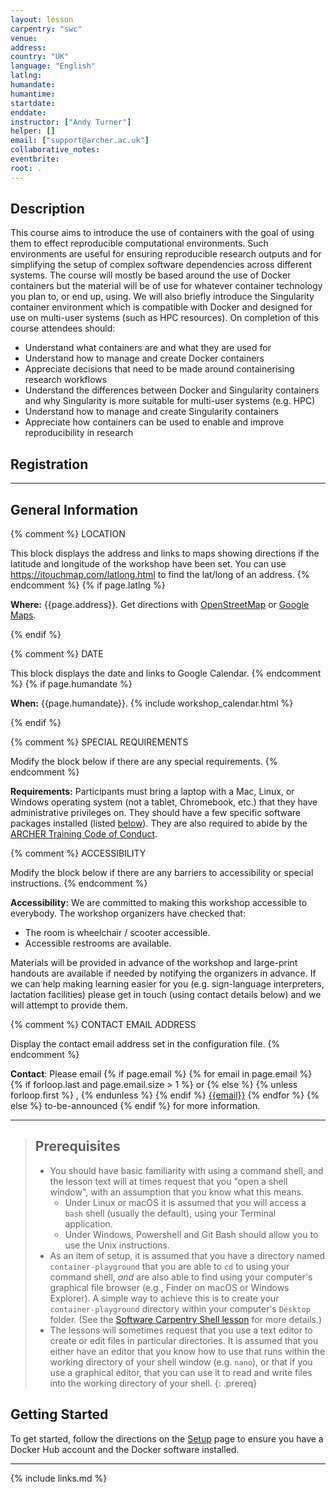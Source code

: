 ```yaml
---
layout: lesson
carpentry: "swc"
venue: 
address: 
country: "UK"
language: "English"
latlng: 
humandate: 
humantime: 
startdate: 
enddate:
instructor: ["Andy Turner"]
helper: []
email: ["support@archer.ac.uk"]
collaborative_notes: 
eventbrite: 
root: .
---
```


<h2>Description</h2>

This course aims to introduce the use of containers with the goal of using them to effect reproducible computational environments. Such environments are useful for ensuring reproducible research outputs and for simplifying the setup of complex software dependencies across different systems. The course will mostly be based around the use of Docker containers but the material will be of use for whatever container technology you plan to, or end up, using. We will also briefly introduce the Singularity container environment which is compatible with Docker and designed for use on multi-user systems (such as HPC resources). On completion of this course attendees should:

  - Understand what containers are and what they are used for
  - Understand how to manage and create Docker containers
  - Appreciate decisions that need to be made around containerising research workflows
  - Understand the differences between Docker and Singularity containers and why Singularity is more suitable for multi-user systems (e.g. HPC)
  - Understand how to manage and create Singularity containers
  - Appreciate how containers can be used to enable and improve reproducibility in research

<h2>Registration</h2>


<hr/>

<h2 id="general">General Information</h2>

{% comment %}
  LOCATION

  This block displays the address and links to maps showing directions
  if the latitude and longitude of the workshop have been set.  You
  can use https://itouchmap.com/latlong.html to find the lat/long of an
  address.
{% endcomment %}
{% if page.latlng %}
<p id="where">
  <strong>Where:</strong>
  {{page.address}}.
  Get directions with
  <a href="//www.openstreetmap.org/?mlat={{page.latlng | replace:',','&mlon='}}&zoom=16">OpenStreetMap</a>
  or
  <a href="//maps.google.com/maps?q={{page.latlng}}">Google Maps</a>.
</p>
{% endif %}

{% comment %}
  DATE

  This block displays the date and links to Google Calendar.
{% endcomment %}
{% if page.humandate %}
<p id="when">
  <strong>When:</strong>
  {{page.humandate}}.
  {% include workshop_calendar.html %}
</p>
{% endif %}

{% comment %}
  SPECIAL REQUIREMENTS

  Modify the block below if there are any special requirements.
{% endcomment %}
<p id="requirements">
  <strong>Requirements:</strong> Participants must bring a laptop with a
  Mac, Linux, or Windows operating system (not a tablet, Chromebook, etc.) that they have administrative privileges
  on. They should have a few specific software packages installed (listed
  <a href="#setup">below</a>). They are also required to abide by the <a href="http://archer.ac.uk/training/code-of-conduct/index.php">ARCHER Training Code of Conduct</a>.
</p>

{% comment %}
  ACCESSIBILITY

  Modify the block below if there are any barriers to accessibility or
  special instructions.
{% endcomment %}
<p id="accessibility">
  <strong>Accessibility:</strong> We are committed to making this workshop
  accessible to everybody.
  The workshop organizers have checked that:
</p>
<ul>
  <li>The room is wheelchair / scooter accessible.</li>
  <li>Accessible restrooms are available.</li>
</ul>
<p>
  Materials will be provided in advance of the workshop and
  large-print handouts are available if needed by notifying the
  organizers in advance.  If we can help making learning easier for
  you (e.g. sign-language interpreters, lactation facilities) please
  get in touch (using contact details below) and we will
  attempt to provide them.
</p>

{% comment %}
  CONTACT EMAIL ADDRESS

  Display the contact email address set in the configuration file.
{% endcomment %}
<p id="contact">
  <strong>Contact</strong>:
  Please email
  {% if page.email %}
    {% for email in page.email %}
      {% if forloop.last and page.email.size > 1 %}
        or
      {% else %}
        {% unless forloop.first %}
        ,
        {% endunless %}
      {% endif %}
      <a href='mailto:{{email}}'>{{email}}</a>
    {% endfor %}
  {% else %}
    to-be-announced
  {% endif %}
  for more information.
</p>

<hr/>

> ## Prerequisites
>
> - You should have basic familiarity with using a command shell, and the lesson text will at times request that you "open a shell window", with an assumption that you know what this means.
>   - Under Linux or macOS it is assumed that you will access a `bash` shell (usually the default), using your Terminal application.
>   - Under Windows, Powershell and Git Bash should allow you to use the Unix instructions.
> - As an item of setup, it is assumed that you have a directory named `container-playground` that you are able to `cd` to using your command shell, *and* are also able to find using your computer's graphical file browser (e.g., Finder on macOS or Windows Explorer). A simple way to achieve this is to create your `container-playground` directory within your computer's `Desktop` folder. (See the [Software Carpentry Shell lesson](https://swcarpentry.github.io/shell-novice/) for more details.)
> - The lessons will sometimes request that you use a text editor to create or edit files in particular directories. It is assumed that you either have an editor that you know how to use that runs within the working directory of your shell window (e.g. `nano`), or that if you use a graphical editor, that you can use it to read and write files into the working directory of your shell.
{: .prereq}

<h2 id="setup">Getting Started</h2>

<p>To get started, follow the directions on the <a href="setup.html">Setup</a> page to ensure you have a Docker Hub account and the Docker software installed.</p>

<hr/>

{% include links.md %}

